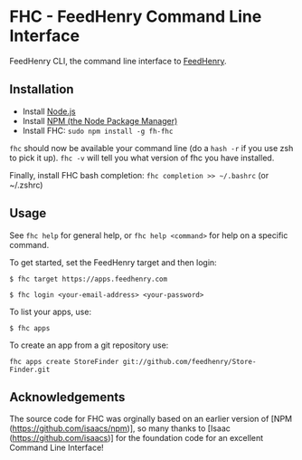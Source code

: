 FHC - FeedHenry Command Line Interface
======================================

FeedHenry CLI, the command line interface to [FeedHenry](http://www.feedhenry.com).

## Installation

* Install [Node.js](http://nodejs.org/)
* Install [NPM (the Node Package Manager)](http://npmjs.org/)
* Install FHC: `sudo npm install -g fh-fhc`

`fhc` should now be available your command line (do a `hash -r` if you use zsh to pick it up). `fhc -v` will tell you what version of fhc you have installed.

Finally, install FHC bash completion: `fhc completion >> ~/.bashrc` (or ~/.zshrc)

## Usage

See `fhc help` for general help, or `fhc help <command>` for help on a specific command.

To get started, set the FeedHenry target and then login:

`$ fhc target https://apps.feedhenry.com`

`$ fhc login <your-email-address> <your-password>`

To list your apps, use:

`$ fhc apps`

To create an app from a git repository use:

`fhc apps create StoreFinder git://github.com/feedhenry/Store-Finder.git`


## Acknowledgements

The source code for FHC was orginally based on an earlier version of [NPM (https://github.com/isaacs/npm)], so many thanks to [Isaac (https://github.com/isaacs)] for the foundation code for an excellent Command Line Interface!
